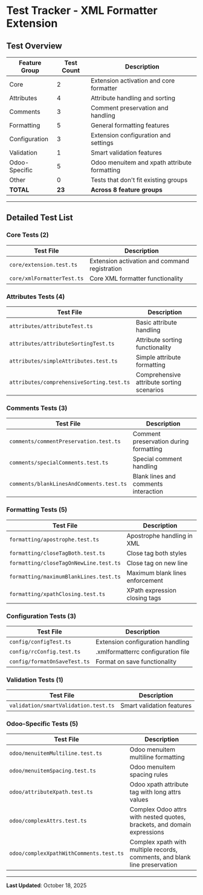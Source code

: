 # Test Tracker - XML Formatter Extension

## Test Overview

| Feature Group | Test Count | Description |
|---------------|------------|-------------|
| Core | 2 | Extension activation and core formatter |
| Attributes | 4 | Attribute handling and sorting |
| Comments | 3 | Comment preservation and handling |
| Formatting | 5 | General formatting features |
| Configuration | 3 | Extension configuration and settings |
| Validation | 1 | Smart validation features |
| Odoo-Specific | 5 | Odoo menuitem and xpath attribute formatting |
| Other | 0 | Tests that don't fit existing groups |
| **TOTAL** | **23** | **Across 8 feature groups** |

---

## Detailed Test List

### Core Tests (2)
| Test File | Description |
|-----------|-------------|
| `core/extension.test.ts` | Extension activation and command registration |
| `core/xmlFormatterTest.ts` | Core XML formatter functionality |

### Attributes Tests (4)
| Test File | Description |
|-----------|-------------|
| `attributes/attributeTest.ts` | Basic attribute handling |
| `attributes/attributeSortingTest.ts` | Attribute sorting functionality |
| `attributes/simpleAttributes.test.ts` | Simple attribute formatting |
| `attributes/comprehensiveSorting.test.ts` | Comprehensive attribute sorting scenarios |

### Comments Tests (3)
| Test File | Description |
|-----------|-------------|
| `comments/commentPreservation.test.ts` | Comment preservation during formatting |
| `comments/specialComments.test.ts` | Special comment handling |
| `comments/blankLinesAndComments.test.ts` | Blank lines and comments interaction |

### Formatting Tests (5)
| Test File | Description |
|-----------|-------------|
| `formatting/apostrophe.test.ts` | Apostrophe handling in XML |
| `formatting/closeTagBoth.test.ts` | Close tag both styles |
| `formatting/closeTagOnNewLine.test.ts` | Close tag on new line |
| `formatting/maximumBlankLines.test.ts` | Maximum blank lines enforcement |
| `formatting/xpathClosing.test.ts` | XPath expression closing tags |

### Configuration Tests (3)
| Test File | Description |
|-----------|-------------|
| `config/configTest.ts` | Extension configuration handling |
| `config/rcConfig.test.ts` | .xmlformatterrc configuration file |
| `config/formatOnSaveTest.ts` | Format on save functionality |

### Validation Tests (1)
| Test File | Description |
|-----------|-------------|
| `validation/smartValidation.test.ts` | Smart validation features |

### Odoo-Specific Tests (5)
| Test File | Description |
|-----------|-------------|
| `odoo/menuitemMultiline.test.ts` | Odoo menuitem multiline formatting |
| `odoo/menuitemSpacing.test.ts` | Odoo menuitem spacing rules |
| `odoo/attributeXpath.test.ts` | Odoo xpath attribute tag with long attrs values |
| `odoo/complexAttrs.test.ts` | Complex Odoo attrs with nested quotes, brackets, and domain expressions |
| `odoo/complexXpathWithComments.test.ts` | Complex xpath with multiple records, comments, and blank line preservation |

---

**Last Updated**: October 18, 2025
